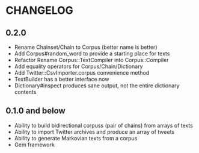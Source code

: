 # CHANGELOG

## 0.2.0

* Rename Chainset/Chain to Corpus (better name is better)
* Add Corpus#random_word to provide a starting place for texts
* Refactor Rename Corpus::TextCompiler into Corpus::Compiler
* Add equality operators for Corpus/Chain/Dictionary
* Add Twitter::CsvImporter.corpus convenience method
* TextBuilder has a better interface now
* Dictionary#inspect produces sane output, not the entire dictionary contents

## 0.1.0 and below

* Ability to build bidirectional corpuss (pair of chains) from arrays of texts
* Ability to import Twitter archives and produce an array of tweets
* Ability to generate Markovian texts from a corpus
* Gem framework
